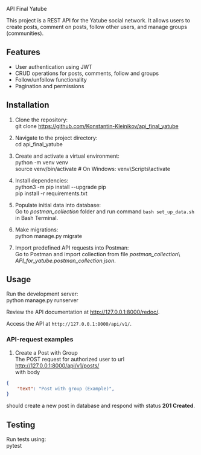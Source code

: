 API Final Yatube

This project is a REST API for the Yatube social network. It allows users 
to create posts, comment on posts, follow other users, and manage groups 
(communities).

## Features
- User authentication using JWT
- CRUD operations for posts, comments, follow and groups
- Follow/unfollow functionality
- Pagination and permissions

## Installation
1. Clone the repository:  
git clone https://github.com/Konstantin-Kleinikov/api_final_yatube


2. Navigate to the project directory:  
cd api_final_yatube


3. Create and activate a virtual environment:  
python -m venv venv  
source venv/bin/activate # On Windows: venv\Scripts\activate


4. Install dependencies:  
python3 -m pip install --upgrade pip  
pip install -r requirements.txt  


5. Populate initial data into database:  
Go to _postman_collection_ folder and run command `bash set_up_data.sh` 
in Bash Terminal.


6. Make migrations:  
python manage.py migrate  


7. Import predefined API requests into Postman:  
Go to Postman and import collection from file 
_postman_collection_\ _API_for_yatube.postman_collection.json_.

## Usage
Run the development server:  
python manage.py runserver  

Review the API documentation at http://127.0.0.1:8000/redoc/.

Access the API at `http://127.0.0.1:8000/api/v1/`.

### API-request examples
1. Create a Post with Group  
The POST request for authorized user to url http://127.0.0.1:8000/api/v1/posts/  
with body  
```json
{
    "text": "Post with group (Example)",
} 
```
should create a new post in database and respond with status **201 Created**. 


## Testing
Run tests using:  
pytest


